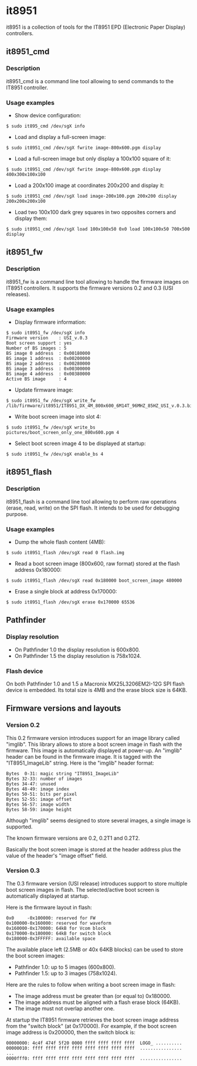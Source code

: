 # it8951

it8951 is a collection of tools for the IT8951 EPD (Electronic Paper Display)
controllers.

## it8951_cmd

### Description

it8951_cmd is a command line tool allowing to send commands to the IT8951
controller.

### Usage examples

* Show device configuration:

```
$ sudo it895_cmd /dev/sgX info
```

* Load and display a full-screen image:

```
$ sudo it8951_cmd /dev/sgX fwrite image-800x600.pgm display
```

* Load a full-screen image but only display a 100x100 square of it:

```
$ sudo it8951_cmd /dev/sgX fwrite image-800x600.pgm display 400x300x100x100
```

* Load a 200x100 image at coordinates 200x200 and display it:

```
$ sudo it8951_cmd /dev/sgX load image-200x100.pgm 200x200 display 200x200x200x100
```

* Load two 100x100 dark grey squares in two opposites corners and display them:

```
$ sudo it8951_cmd /dev/sgX load 100x100x50 0x0 load 100x100x50 700x500 display
```

## it8951_fw

### Description

it8951_fw is a command line tool allowing to handle the firmware images on IT8951
controllers. It supports the firmware versions 0.2 and 0.3 (USI releases).

### Usage examples

* Display firmware information:

```
$ sudo it8951_fw /dev/sgX info
Firmware version    : USI_v.0.3
Boot screen support : yes
Number of BS images : 5
BS image 0 address  : 0x00180000
BS image 1 address  : 0x00200000
BS image 2 address  : 0x00280000
BS image 3 address  : 0x00300000
BS image 4 address  : 0x00380000
Active BS image     : 4
```

* Update firmware image:

```
$ sudo it8951_fw /dev/sgX write_fw /lib/firmware/it8951/IT8951_DX_4M_800x600_6M14T_96MHZ_85HZ_USI_v.0.3.bin
```

* Write boot screen image into slot 4:

```
$ sudo it8951_fw /dev/sgX write_bs pictures/boot_screen_only_one_800x600.pgm 4
```

* Select boot screen image 4 to be displayed at startup:

```
$ sudo it8951_fw /dev/sgX enable_bs 4
```

## it8951_flash

### Description

it8951_flash is a command line tool allowing to perform raw operations (erase,
read, write) on the SPI flash. It intends to be used for debugging purpose.

### Usage examples

* Dump the whole flash content (4MB):

```
$ sudo it8951_flash /dev/sgX read 0 flash.img
```

* Read a boot screen image (800x600, raw format) stored at the flash address
  0x180000:

```
$ sudo it8951_flash /dev/sgX read 0x180000 boot_screen_image 480000
```

* Erase a single block at address 0x170000:

```
$ sudo it8951_flash /dev/sgX erase 0x170000 65536
```

## Pathfinder

### Display resolution

- On Pathfinder 1.0 the display resolution is 600x800.
- On Pathfinder 1.5 the display resolution is 758x1024.

### Flash device

On both Pathfinder 1.0 and 1.5 a Macronix MX25L3206EM2I-12G SPI flash device is
embedded. Its total size is 4MB and the erase block size is 64KB.

## Firmware versions and layouts

### Version 0.2

This 0.2 firmware version introduces support for an image library called
"imglib". This library allows to store a boot screen image in flash with the
firmware. This image is automatically displayed at power-up. An "imglib" header
can be found in the firmware image. It is tagged with the "IT8951_ImageLib"
string. Here is the "imglib" header format:
```
Bytes  0-31: magic string "IT8951_ImageLib"
Bytes 32-33: number of images
Bytes 34-47: unused
Bytes 48-49: image index
Bytes 50-51: bits per pixel
Bytes 52-55: image offset
Bytes 56-57: image width
Bytes 58-59: image height
```
Although "imglib" seems designed to store several images, a single image is
supported.

The known firmware versions are 0.2, 0.2T1 and 0.2T2.

Basically the boot screen image is stored at the header address plus the value
of the header's "image offset" field.

### Version 0.3

The 0.3 firmware version (USI release) introduces support to store multiple
boot screen images in flash. The selected/active boot screen is automatically
displayed at startup.

Here is the firmware layout in flash:

```
0x0     -0x100000: reserved for FW
0x100000-0x160000: reserved for waveform
0x160000-0x170000: 64kB for Vcom block
0x170000-0x180000: 64kB for switch block
0x180000-0x3FFFFF: available space
```

The available place left (2.5MB or 40x 64KB blocks) can be used to store the
boot screen images:

- Pathfinder 1.0: up to 5 images (600x800).
- Pathfinder 1.5: up to 3 images (758x1024).

Here are the rules to follow when writing a boot screen image in flash:

- The image address must be greater than (or equal to) 0x180000.
- The image address must be aligned with a flash erase block (64KB).
- The image must not overlap another one.

At startup the IT8951 firmware retrieves the boot screen image address from the
"switch block" (at 0x170000). For example, if the boot screen image address is
0x200000, then the switch block is:

```
00000000: 4c4f 474f 5f20 0000 ffff ffff ffff ffff  LOGO_ ..........
00000010: ffff ffff ffff ffff ffff ffff ffff ffff  ................
...
0000fff0: ffff ffff ffff ffff ffff ffff ffff ffff  ................
```
